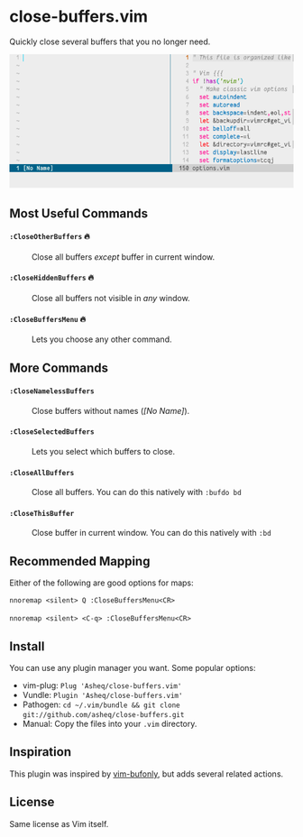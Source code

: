 # close-buffers.vim

Quickly close several buffers that you no longer need.

![demo](https://raw.githubusercontent.com/Asheq/close-buffers.vim/master/img/demo-speed.gif)

## Most Useful Commands

#### `:CloseOtherBuffers` :fire:
&nbsp; &nbsp; &nbsp; &nbsp; &nbsp; Close all buffers *except* buffer in current window.
#### `:CloseHiddenBuffers` :fire:
&nbsp; &nbsp; &nbsp; &nbsp; &nbsp; Close all buffers not visible in *any* window.

#### `:CloseBuffersMenu` :fire:
&nbsp; &nbsp; &nbsp; &nbsp; &nbsp; Lets you choose any other command.

## More Commands

#### `:CloseNamelessBuffers`
&nbsp; &nbsp; &nbsp; &nbsp; &nbsp; Close buffers without names (*[No Name]*).
    
#### `:CloseSelectedBuffers`
&nbsp; &nbsp; &nbsp; &nbsp; &nbsp; Lets you select which buffers to close.

#### `:CloseAllBuffers`
&nbsp; &nbsp; &nbsp; &nbsp; &nbsp; Close all buffers. You can do this natively with `:bufdo bd`

#### `:CloseThisBuffer`
&nbsp; &nbsp; &nbsp; &nbsp; &nbsp; Close buffer in current window. You can do this natively with `:bd`

## Recommended Mapping

Either of the following are good options for maps:

    nnoremap <silent> Q :CloseBuffersMenu<CR>
    
    nnoremap <silent> <C-q> :CloseBuffersMenu<CR>
    
## Install
You can use any plugin manager you want. Some popular options:

- vim-plug: `Plug 'Asheq/close-buffers.vim'`
- Vundle: `Plugin 'Asheq/close-buffers.vim'`
- Pathogen: `cd ~/.vim/bundle && git clone git://github.com/asheq/close-buffers.git`
- Manual: Copy the files into your `.vim` directory.

## Inspiration
This plugin was inspired by [vim-bufonly](https://github.com/schickling/vim-bufonly), but adds
several related actions.

## License
Same license as Vim itself.
